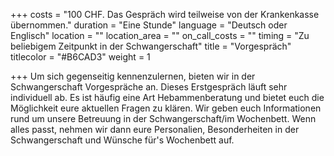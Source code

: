 +++
costs = "100 CHF. Das Gespräch wird teilweise von der Krankenkasse übernommen."
duration = "Eine Stunde"
language = "Deutsch oder Englisch"
location = ""
location_area = ""
on_call_costs = ""
timing = "Zu beliebigem Zeitpunkt in der Schwangerschaft"
title = "Vorgespräch"
titlecolor = "#B6CAD3"
weight = 1

+++
Um sich gegenseitig kennenzulernen, bieten wir in der Schwangerschaft Vorgespräche an. Dieses Erstgespräch läuft sehr individuell ab. Es ist häufig eine Art Hebammenberatung und bietet euch die Möglichkeit eure aktuellen Fragen zu klären. Wir geben euch Informationen rund um unsere Betreuung in der Schwangerschaft/im Wochenbett. Wenn alles passt, nehmen wir dann eure Personalien, Besonderheiten in der Schwangerschaft und Wünsche für's Wochenbett auf.